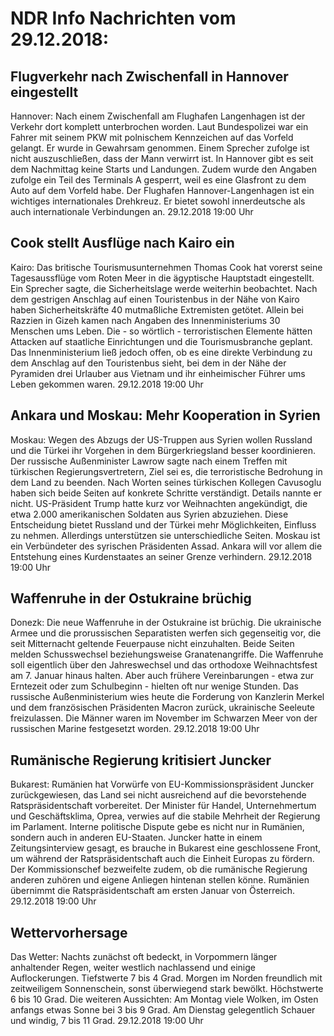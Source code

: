 # NDR Info Nachrichten vom 29.12.2018:


## Flugverkehr nach Zwischenfall in Hannover eingestellt
Hannover: Nach einem Zwischenfall am Flughafen Langenhagen ist der Verkehr dort komplett unterbrochen worden. Laut Bundespolizei war ein Fahrer mit seinem PKW mit polnischem Kennzeichen auf das Vorfeld gelangt. Er wurde in Gewahrsam genommen. Einem Sprecher zufolge ist nicht auszuschließen, dass der Mann verwirrt ist. In Hannover gibt es seit dem Nachmittag keine Starts und Landungen. Zudem wurde den Angaben zufolge ein Teil des Terminals A gesperrt, weil es eine Glasfront zu dem Auto auf dem Vorfeld habe. Der Flughafen Hannover-Langenhagen ist ein wichtiges internationales Drehkreuz. Er bietet sowohl innerdeutsche als auch internationale Verbindungen an. 29.12.2018 19:00 Uhr 

## Cook stellt Ausflüge nach Kairo ein
Kairo: Das britische Tourismusunternehmen Thomas Cook hat vorerst seine Tagesaussflüge vom Roten Meer in die ägyptische Hauptstadt eingestellt. Ein Sprecher sagte, die Sicherheitslage werde weiterhin beobachtet. Nach dem gestrigen Anschlag auf einen Touristenbus in der Nähe von Kairo haben Sicherheitskräfte 40 mutmaßliche Extremisten getötet. Allein bei Razzien in Gizeh kamen nach Angaben des Innenministeriums 30 Menschen ums Leben. Die - so wörtlich - terroristischen Elemente hätten Attacken auf staatliche Einrichtungen und die Tourismusbranche geplant. Das Innenministerium ließ jedoch offen, ob es eine direkte Verbindung zu dem Anschlag auf den Touristenbus sieht, bei dem in der Nähe der Pyramiden drei Urlauber aus Vietnam und ihr einheimischer Führer ums Leben gekommen waren. 29.12.2018 19:00 Uhr 

## Ankara und Moskau: Mehr Kooperation in Syrien
Moskau: Wegen des Abzugs der US-Truppen aus Syrien wollen Russland und die Türkei ihr Vorgehen in dem Bürgerkriegsland besser koordinieren. Der russische Außenminister Lawrow sagte nach einem Treffen mit türkischen Regierungsvertretern, Ziel sei es, die terroristische Bedrohung in dem Land zu beenden. Nach Worten seines türkischen Kollegen Cavusoglu haben sich beide Seiten auf konkrete Schritte verständigt. Details nannte er nicht. US-Präsident Trump hatte kurz vor Weihnachten angekündigt, die etwa 2.000 amerikanischen Soldaten aus Syrien abzuziehen. Diese Entscheidung bietet Russland und der Türkei mehr Möglichkeiten, Einfluss zu nehmen. Allerdings unterstützen sie unterschiedliche Seiten. Moskau ist ein Verbündeter des syrischen Präsidenten Assad. Ankara will vor allem die Entstehung eines Kurdenstaates an seiner Grenze verhindern. 29.12.2018 19:00 Uhr 

## Waffenruhe in der Ostukraine brüchig
Donezk: Die neue Waffenruhe in der Ostukraine ist brüchig. Die ukrainische Armee und die prorussischen Separatisten werfen sich gegenseitig vor, die seit Mitternacht geltende Feuerpause nicht einzuhalten. Beide Seiten melden Schusswechsel beziehungsweise Granatenangriffe. Die Waffenruhe soll eigentlich über den Jahreswechsel und das orthodoxe Weihnachtsfest am 7. Januar hinaus halten. Aber auch frühere Vereinbarungen - etwa zur Erntezeit oder zum Schulbeginn - hielten oft nur wenige Stunden. Das russische Außenministerium wies heute die Forderung von Kanzlerin Merkel und dem französischen Präsidenten Macron zurück, ukrainische Seeleute freizulassen. Die Männer waren im November im Schwarzen Meer von der russischen Marine festgesetzt worden. 29.12.2018 19:00 Uhr 

## Rumänische Regierung kritisiert Juncker
Bukarest: Rumänien hat Vorwürfe von EU-Kommissionspräsident Juncker zurückgewiesen, das Land sei nicht ausreichend auf die bevorstehende Ratspräsidentschaft vorbereitet. Der Minister für Handel, Unternehmertum und Geschäftsklima, Oprea, verwies auf die stabile Mehrheit der Regierung im Parlament. Interne politische Dispute gebe es nicht nur in Rumänien, sondern auch in anderen EU-Staaten. Juncker hatte in einem Zeitungsinterview gesagt, es brauche in Bukarest eine geschlossene Front, um während der Ratspräsidentschaft auch die Einheit Europas zu fördern. Der Kommissionschef bezweifelte zudem, ob die rumänische Regierung anderen zuhören und eigene Anliegen hintenan stellen könne. Rumänien übernimmt die Ratspräsidentschaft am ersten Januar von Österreich. 29.12.2018 19:00 Uhr 

## Wettervorhersage
Das Wetter:
Nachts zunächst oft bedeckt, in Vorpommern länger anhaltender Regen, weiter westlich nachlassend und einige Auflockerungen. Tiefstwerte 7 bis 4 Grad. Morgen im Norden freundlich mit zeitweiligem Sonnenschein, sonst überwiegend stark bewölkt. Höchstwerte 6 bis 10 Grad. Die weiteren Aussichten:
Am Montag viele Wolken, im Osten anfangs etwas Sonne bei 3 bis 9 Grad. Am Dienstag gelegentlich Schauer und windig, 7 bis 11 Grad. 29.12.2018 19:00 Uhr 
